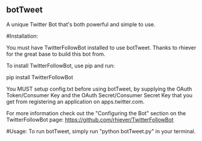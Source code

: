 ## botTweet
A unique Twitter Bot that's both powerful and simple to use.

#Installation:

  You must have TwitterFollowBot installed to use botTweet. Thanks to rhiever for the great base to build this bot from.

  To install TwitterFollowBot, use pip and run:

  pip install TwitterFollowBot

  You MUST setup config.txt before using botTweet, by supplying the OAuth Token/Consumer Key and the OAuth Secret/Consumer     Secret Key that you get from registering an application on apps.twitter.com. 
  
For more information check out the "Configuring the Bot" section on the TwitterFollowBot page: https://github.com/rhiever/TwitterFollowBot

#Usage:
  To run botTweet, simply run "python botTweet.py" in your terminal.

